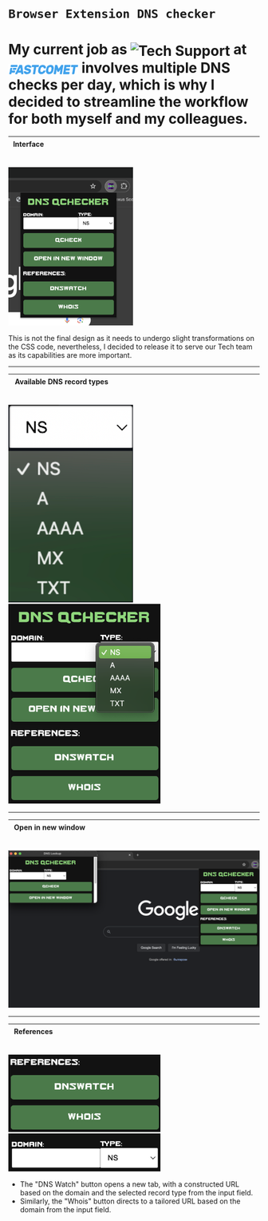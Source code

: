 
# `Browser Extension DNS checker`



#  My current job as <img src="https://media.giphy.com/media/v1.Y2lkPTc5MGI3NjExazNvY3ZuaWVkd2o5Nzh3M2owNzltYzZneTMwMTQ3aXFoOHh0N2UydiZlcD12MV9pbnRlcm5hbF9naWZfYnlfaWQmY3Q9Zw/lWkqWj5OzADh0Ozt3e/giphy.gif" alt="Tech Support" width="180" style="vertical-align: middle;"> at <a href="https://fastcomet.com"><img src="/documentation/fastcomet-logo-alt.webp" alt="Alt text" title="Optional title" style="width: 140px; height: 21px; vertical-align: middle;"></a> involves multiple DNS checks per day, which is why I decided to streamline the workflow for both myself and my colleagues.

| Interface   ㅤㅤㅤㅤ ㅤㅤ  ㅤㅤ ㅤㅤㅤㅤㅤㅤㅤㅤㅤㅤㅤ   ㅤㅤ   ㅤㅤㅤㅤㅤㅤㅤㅤㅤ     ㅤㅤㅤㅤ    ㅤㅤㅤㅤㅤㅤㅤㅤ    | 
| ------------- |

<img src="/documentation/inteface.png" alt="Alt text" title="Optional title" style="display: inline-block; margin: auto; width: 250px; height: auto;">

This is not the final design as it needs to undergo slight transformations on the CSS code, nevertheless, I decided to release it to serve our Tech team as its capabilities are more important.

<hr>

| Available DNS record types   ㅤㅤㅤㅤㅤㅤㅤㅤㅤㅤㅤㅤㅤ ㅤㅤㅤㅤㅤㅤㅤㅤㅤㅤㅤㅤㅤㅤㅤㅤㅤㅤㅤ     ㅤㅤ  | 
| ------------- |

<p>
<img src="/documentation/dropdown.png" alt="Alt text" title="Optional title" style="display: inline-block; margin: auto; width: 250px; height: auto;">
<img src="/documentation/drop-down2.png" alt="Alt text" title="Optional title" style="display: inline-block; margin: auto; width: 305px; height: auto;">
</p>

<hr>

| Open in new window   ㅤㅤㅤㅤㅤㅤㅤㅤㅤㅤㅤㅤㅤㅤㅤㅤㅤㅤㅤㅤㅤㅤㅤㅤㅤㅤㅤㅤㅤㅤㅤㅤㅤㅤㅤ ㅤㅤㅤ  | 
| ------------- |

<img src="/documentation/new windowww.png" alt="Alt text" title="Optional title" style="display: inline-block; margin: auto; width: 560px; height: auto;">
</p>

<hr>

| References   ㅤ  ㅤㅤㅤ ㅤㅤ  ㅤㅤ ㅤㅤㅤㅤㅤㅤㅤㅤㅤㅤㅤ   ㅤㅤ   ㅤㅤㅤㅤㅤㅤㅤㅤㅤ     ㅤㅤㅤㅤ    ㅤㅤㅤ   ㅤㅤㅤ  | 
| ------------- |


<img src="/documentation/ref.png" alt="Alt text" title="Optional title" style="display: inline-block; margin: auto; width: 305px; height: auto;">
<img src="/documentation/input.png" alt="Alt text" title="Optional title" style="display: inline-block; margin: auto; width: 305px; height: auto;">

* The "DNS Watch" button opens a new tab, with a constructed URL based on the domain and the selected record type from the input field.
* Similarly, the "Whois" button directs to a tailored URL based on the domain from the input field.
</p>
